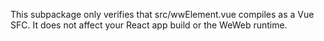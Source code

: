 This subpackage only verifies that src/wwElement.vue compiles as a Vue SFC.
It does not affect your React app build or the WeWeb runtime.
